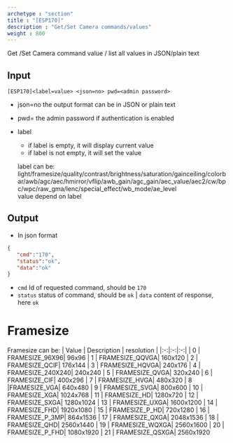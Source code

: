 ```yaml
---
archetype : "section"
title : "[ESP170]"
description : "Get/Set Camera commands/values"
weight : 800
---
```

Get /Set Camera command value / list all values in JSON/plain text

## Input
`[ESP170]<label=value> <json=no> pwd=<admin password>`

* json=no
the output format
can be in JSON or plain text

* pwd=<admin password>
the admin password if authentication is enabled

 * label
    * if label is empty, it will display current value
    * if label is not empty, it will set the value

    label can be: light/framesize/quality/contrast/brightness/saturation/gainceiling/colorbar/awb/agc/aec/hmirror/vflip/awb_gain/agc_gain/aec_value/aec2/cw/bpc/wpc/raw_gma/lenc/special_effect/wb_mode/ae_level    
    value depend on label   

## Output

- In json format

```json
{
   "cmd":"170",
   "status":"ok",
   "data":"ok"
}
```

* `cmd` Id of requested command, should be `170`
* `status` status of command, should be `ok`
| `data` content of response, here `ok`


# Framesize
Framesize can be:
| Value | Description | resolution |
|:-:|:-:|:-:|
| 0 | FRAMESIZE_96X96|     96x96
    | 1 | FRAMESIZE_QQVGA|     160x120
    | 2 | FRAMESIZE_QCIF|      176x144
    | 3 | FRAMESIZE_HQVGA|     240x176
    | 4 | FRAMESIZE_240X240|   240x240
    | 5 | FRAMESIZE_QVGA|      320x240
    | 6 | FRAMESIZE_CIF|       400x296
    | 7 | FRAMESIZE_HVGA|      480x320
    | 8 |FRAMESIZE_VGA|       640x480
    | 9 | FRAMESIZE_SVGA|      800x600
    | 10 | FRAMESIZE_XGA|       1024x768
    | 11 | FRAMESIZE_HD|        1280x720
    | 12 | FRAMESIZE_SXGA|      1280x1024
    | 13 | FRAMESIZE_UXGA|      1600x1200
    | 14 | FRAMESIZE_FHD|       1920x1080
    | 15 | FRAMESIZE_P_HD|       720x1280
    | 16 | FRAMESIZE_P_3MP|      864x1536
    | 17 | FRAMESIZE_QXGA|      2048x1536
    | 18 | FRAMESIZE_QHD|       2560x1440
    | 19 | FRAMESIZE_WQXGA|     2560x1600
    | 20 | FRAMESIZE_P_FHD|     1080x1920
    | 21 | FRAMESIZE_QSXGA|     2560x1920



